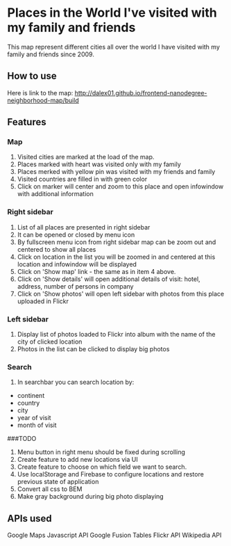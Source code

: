 # Places in the World I've visited with my family and friends
This map represent different cities all over the world I have visited with my family and friends since 2009.

## How to use
Here is link to the map: http://dalex01.github.io/frontend-nanodegree-neighborhood-map/build

## Features

### Map
1. Visited cities are marked at the load of the map.
2. Places marked with heart was visited only with my family
3. Places merked with yellow pin was visited with my friends and family
4. Visited countries are filled in with green color
5. Click on marker will center and zoom to this place and open infowindow with additional information

### Right sidebar
1. List of all places are presented in right sidebar
2. It can be opened or closed by menu icon
3. By fullscreen menu icon from right sidebar map can be zoom out and centered to show all places
4. Click on location in the list you will be zoomed in and centered at this location and infowindow will be displayed
5. Click on 'Show map' link - the same as in item 4 above.
6. Click on 'Show details' will open additional details of visit: hotel, address, number of persons in company
7. Click on 'Show photos' will open left sidebar with photos from this place uploaded in Flickr

### Left sidebar
1. Display list of photos loaded to Flickr into album with the name of the city of clicked location
2. Photos in the list can be clicked to display big photos

### Search
1. In searchbar you can search location by:
  - continent
  - country
  - city
  - year of visit
  - month of visit

###TODO
1. Menu button in right menu should be fixed during scrolling
2. Create feature to add new locations via UI
3. Create feature to choose on which field we want to search.
4. Use localStorage and Firebase to configure locations and restore previous state of application
5. Convert all css to BEM
6. Make gray background during big photo displaying


## APIs used
Google Maps Javascript API
Google Fusion Tables
Flickr API
Wikipedia API
